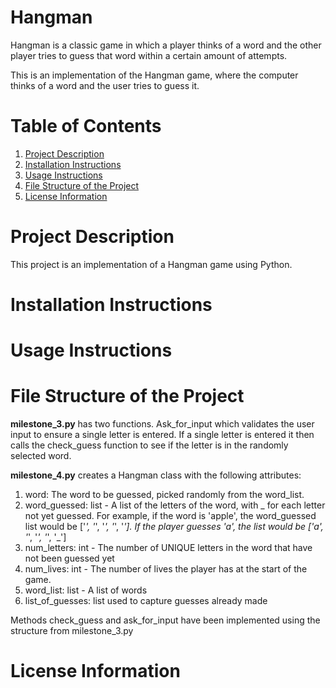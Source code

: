 # Hangman
Hangman is a classic game in which a player thinks of a word and the other player tries to guess that word within a certain amount of attempts.

This is an implementation of the Hangman game, where the computer thinks of a word and the user tries to guess it. 

# Table of Contents
 1. [Project Description](#subheading-1)
 2. [Installation Instructions](#subheading-2)
 3. [Usage Instructions](#sub-heading-3)
 4. [File Structure of the Project](#sub-heading-4)
 5. [License Information](#sub-heading-5)

# Project Description
This project is an implementation of a Hangman game using Python.

# Installation Instructions

# Usage Instructions

# File Structure of the Project
**milestone_3.py** has two functions. Ask_for_input which validates the user input to ensure a single letter is entered. If a single letter is entered it then calls the check_guess function to see if the letter is in the randomly selected word.

**milestone_4.py** creates a Hangman class with the following attributes:
1. word: The word to be guessed, picked randomly from the word_list. 
2. word_guessed: list - A list of the letters of the word, with _ for each letter not yet guessed. For example, if the word is 'apple', the word_guessed list would be ['_', '_', '_', '_', '_']. If the player guesses 'a', the list would be ['a', '_', '_', '_', '_']
3. num_letters: int - The number of UNIQUE letters in the word that have not been guessed yet
4. num_lives: int - The number of lives the player has at the start of the game.
5. word_list: list - A list of words
6. list_of_guesses: list used to capture guesses already made

Methods check_guess and ask_for_input have been implemented using the structure from milestone_3.py


# License Information
